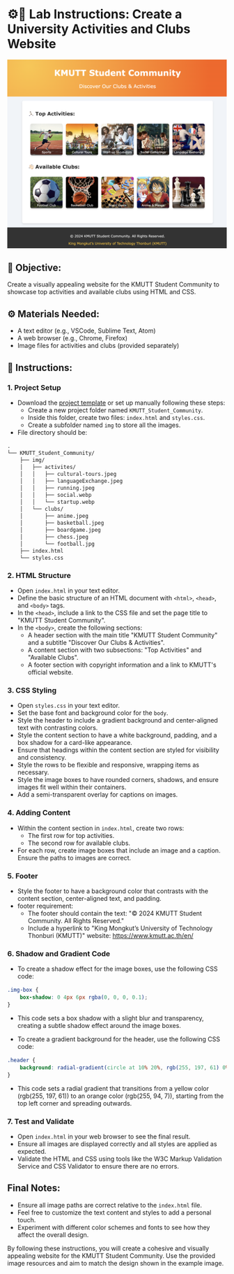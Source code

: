 # ⚙️📝 Lab Instructions: Create a University Activities and Clubs Website

<img src="expected_site.png" alt="drawing" width="700"/>

## 🎯 Objective:
Create a visually appealing website for the KMUTT Student Community to showcase top activities and available clubs using HTML and CSS.

## ⚙️ Materials Needed:
- A text editor (e.g., VSCode, Sublime Text, Atom)
- A web browser (e.g., Chrome, Firefox)
- Image files for activities and clubs (provided separately)

## 📝 Instructions:

### 1. Project Setup

- Download the [project template]() or set up manually following these steps:
    - Create a new project folder named `KMUTT_Student_Community`.
    - Inside this folder, create two files: `index.html` and `styles.css`.
    - Create a subfolder named `img` to store all the images.
- File directory should be:
```
.
└── KMUTT_Student_Community/
    ├── img/
    │   ├── activites/
    │   │   ├── cultural-tours.jpeg
    │   │   ├── languageExchange.jpeg
    │   │   ├── running.jpeg
    │   │   ├── social.webp
    │   │   └── startup.webp
    │   └── clubs/
    │       ├── anime.jpeg
    │       ├── basketball.jpeg
    │       ├── boardgame.jpeg
    │       ├── chess.jpeg
    │       └── football.jpg
    ├── index.html
    └── styles.css
```
### 2. HTML Structure

- Open `index.html` in your text editor.
- Define the basic structure of an HTML document with `<html>`, `<head>`, and `<body>` tags.
- In the `<head>`, include a link to the CSS file and set the page title to "KMUTT Student Community".
- In the `<body>`, create the following sections:
  - A header section with the main title "KMUTT Student Community" and a subtitle "Discover Our Clubs & Activities".
  - A content section with two subsections: "Top Activities" and "Available Clubs".
  - A footer section with copyright information and a link to KMUTT's official website.

### 3. CSS Styling

- Open `styles.css` in your text editor.
- Set the base font and background color for the `body`.
- Style the header to include a gradient background and center-aligned text with contrasting colors.
- Style the content section to have a white background, padding, and a box shadow for a card-like appearance.
- Ensure that headings within the content section are styled for visibility and consistency.
- Style the rows to be flexible and responsive, wrapping items as necessary.
- Style the image boxes to have rounded corners, shadows, and ensure images fit well within their containers.
- Add a semi-transparent overlay for captions on images.

### 4. Adding Content

- Within the content section in `index.html`, create two rows:
  - The first row for top activities.
  - The second row for available clubs.
- For each row, create image boxes that include an image and a caption. Ensure the paths to images are correct.

### 5. Footer

- Style the footer to have a background color that contrasts with the content section, center-aligned text, and padding.
-  footer requirement: 
    - The footer should contain the text: "© 2024 KMUTT Student Community. All Rights Reserved."
    - Include a hyperlink to "King Mongkut’s University of Technology Thonburi (KMUTT)" website: https://www.kmutt.ac.th/en/

### 6.  Shadow and Gradient Code
- To create a shadow effect for the image boxes, use the following CSS code:

```css
.img-box {
    box-shadow: 0 4px 6px rgba(0, 0, 0, 0.1);
}
```
- This code sets a box shadow with a slight blur and transparency, creating a subtle shadow effect around the image boxes.

- To create a gradient background for the header, use the following CSS code:
```css
.header {
    background: radial-gradient(circle at 10% 20%, rgb(255, 197, 61) 0%, rgb(255, 94, 7) 90%);
}
```
- This code sets a radial gradient that transitions from a yellow color (rgb(255, 197, 61)) to an orange color (rgb(255, 94, 7)), starting from the top left corner and spreading outwards.

### 7. Test and Validate

- Open `index.html` in your web browser to see the final result.
- Ensure all images are displayed correctly and all styles are applied as expected.
- Validate the HTML and CSS using tools like the W3C Markup Validation Service and CSS Validator to ensure there are no errors.

## Final Notes:
- Ensure all image paths are correct relative to the `index.html` file.
- Feel free to customize the text content and styles to add a personal touch.
- Experiment with different color schemes and fonts to see how they affect the overall design.

By following these instructions, you will create a cohesive and visually appealing website for the KMUTT Student Community. Use the provided image resources and aim to match the design shown in the example image.

